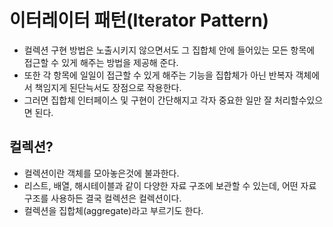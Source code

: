 # 이터레이터 패턴(Iterator Pattern)

- 컬렉션 구현 방법은 노출시키지 않으면서도 그 집합체 안에 들어있는 모든 항목에 접근할 수 있게 해주는 방법을 제공해 준다.
- 또한 각 항목에 일일이 접근할 수 있게 해주는 기능을 집합체가 아닌 반복자 객체에서 책임지게 된단늑서도 장점으로 작용한다.
- 그러면 집합체 인터페이스 및 구현이 간단해지고 각자 중요한 일만 잘 처리할수있으면 된다.

## 컬렉션?

- 컬렉션이란 객체를 모아놓은것에 불과한다.
- 리스트, 배열, 해시테이블과 같이 다양한 자료 구조에 보관할 수 있는데, 어떤 자료구조를 사용하든 결국 컬렉션은 컬렉션이다.
- 컬렉션을 집합체(aggregate)라고 부르기도 한다.
